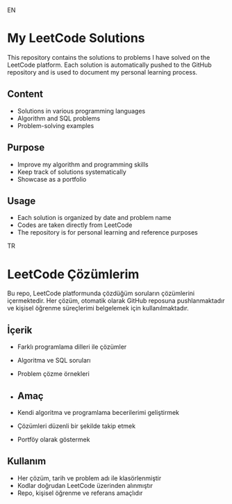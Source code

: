 EN
# My LeetCode Solutions
This repository contains the solutions to problems I have solved on the LeetCode platform. Each solution is automatically pushed to the GitHub repository and is used to document my personal learning process.

## Content

* Solutions in various programming languages
* Algorithm and SQL problems
* Problem-solving examples

## Purpose

* Improve my algorithm and programming skills
* Keep track of solutions systematically
* Showcase as a portfolio

## Usage

* Each solution is organized by date and problem name
* Codes are taken directly from LeetCode
* The repository is for personal learning and reference purposes


TR
# LeetCode Çözümlerim
Bu repo, LeetCode platformunda çözdüğüm soruların çözümlerini içermektedir. Her çözüm, otomatik olarak GitHub reposuna pushlanmaktadır ve kişisel öğrenme süreçlerimi belgelemek için kullanılmaktadır.

## İçerik
* Farklı programlama dilleri ile çözümler
* Algoritma ve SQL soruları
* Problem çözme örnekleri

* ## Amaç

* Kendi algoritma ve programlama becerilerimi geliştirmek
* Çözümleri düzenli bir şekilde takip etmek
* Portföy olarak göstermek

## Kullanım

* Her çözüm, tarih ve problem adı ile klasörlenmiştir
* Kodlar doğrudan LeetCode üzerinden alınmıştır
* Repo, kişisel öğrenme ve referans amaçlıdır
